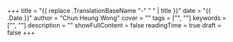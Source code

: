 +++ 
title = "{{ replace .TranslationBaseName "-" " " | title }}" 
date = "{{ .Date }}" 
author = "Chun Heung Wong" 
cover = "" 
tags = ["", ""] 
keywords = ["", ""] 
description = "" 
showFullContent = false
readingTime = true 
draft = false
+++